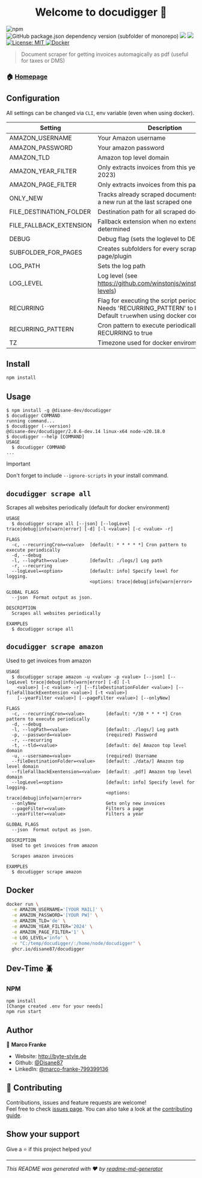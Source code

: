 <h1 align="center">Welcome to docudigger 👋</h1>
<p>
  <img alt="npm" src="https://img.shields.io/npm/v/@disane-dev/docudigger/latest">
  <img alt="GitHub package.json dependency version (subfolder of monorepo)" src="https://img.shields.io/github/package-json/dependency-version/Disane87/docudigger/puppeteer">

  <img src="https://img.shields.io/badge/npm-%3E%3D9.1.2-blue.svg" />
  <img src="https://img.shields.io/badge/node-%3E%3D18.12.1-blue.svg" />
  <a href="#" target="_blank">
    <img alt="License: MIT" src="https://img.shields.io/badge/License-MIT-yellow.svg" />
  </a>
  <a href="https://github.com/disane87/docudigger/pkgs/container/docudigger" target="_blank">
    <img alt="Docker" src="https://ghcr-badge.egpl.dev/disane87/docudigger/latest_tag?color=%2344cc11&ignore=latest&label=Docker&trim=" />
  </a>
  
</p>

> Document scraper for getting invoices automagically as pdf (useful for taxes or DMS)

### 🏠 [Homepage](https://repo.disane.dev/Disane/docudigger#readme)

## Configuration

All settings can be changed via `CLI`, env variable (even when using docker).

| Setting                 | Description                                                                                                                | Default value   |
| ----------------------- | -------------------------------------------------------------------------------------------------------------------------- | --------------- |
| AMAZON_USERNAME         | Your Amazon username                                                                                                       | `null`          |
| AMAZON_PASSWORD         | Your amazon password                                                                                                       | `null`          |
| AMAZON_TLD              | Amazon top level domain                                                                                                    | `de`            |
| AMAZON_YEAR_FILTER      | Only extracts invoices from this year (i.e. 2023)                                                                          | `2023`          |
| AMAZON_PAGE_FILTER      | Only extracts invoices from this page (i.e. 2)                                                                             | `null`          |
| ONLY_NEW                | Tracks already scraped documents and starts a new run at the last scraped one                                              | `true`          |
| FILE_DESTINATION_FOLDER | Destination path for all scraped documents                                                                                 | `./documents/`  |
| FILE_FALLBACK_EXTENSION | Fallback extension when no extension can be determined                                                                     | `.pdf`          |
| DEBUG                   | Debug flag (sets the loglevel to DEBUG)                                                                                    | `false`         |
| SUBFOLDER_FOR_PAGES     | Creates subfolders for every scraped page/plugin                                                                           | `false`         |
| LOG_PATH                | Sets the log path                                                                                                          | `./logs/`       |
| LOG_LEVEL               | Log level (see https://github.com/winstonjs/winston#logging-levels)                                                        | `info`          |
| RECURRING               | Flag for executing the script periodically. Needs 'RECURRING_PATTERN' to be set. Default `true`when using docker container | `false`         |
| RECURRING_PATTERN       | Cron pattern to execute periodically. Needs RECURRING to true                                                              | `*/30 * * * *`  |
| TZ                      | Timezone used for docker enviroments                                                                                       | `Europe/Berlin` |

## Install

```sh
npm install
```

## Usage

<!-- usage -->
```sh-session
$ npm install -g @disane-dev/docudigger
$ docudigger COMMAND
running command...
$ docudigger (--version)
@disane-dev/docudigger/2.0.6-dev.14 linux-x64 node-v20.18.0
$ docudigger --help [COMMAND]
USAGE
  $ docudigger COMMAND
...
```
<!-- usagestop -->

> [!IMPORTANT]  
> Don't forget to include `--ignore-scripts` in your install command.

## `docudigger scrape all`

Scrapes all websites periodically (default for docker environment)

```
USAGE
  $ docudigger scrape all [--json] [--logLevel trace|debug|info|warn|error] [-d] [-l <value>] [-c <value> -r]

FLAGS
  -c, --recurringCron=<value>  [default: * * * * *] Cron pattern to execute periodically
  -d, --debug
  -l, --logPath=<value>        [default: ./logs/] Log path
  -r, --recurring
  --logLevel=<option>          [default: info] Specify level for logging.
                               <options: trace|debug|info|warn|error>

GLOBAL FLAGS
  --json  Format output as json.

DESCRIPTION
  Scrapes all websites periodically

EXAMPLES
  $ docudigger scrape all
```

## `docudigger scrape amazon`

Used to get invoices from amazon

```
USAGE
  $ docudigger scrape amazon -u <value> -p <value> [--json] [--logLevel trace|debug|info|warn|error] [-d] [-l
    <value>] [-c <value> -r] [--fileDestinationFolder <value>] [--fileFallbackExentension <value>] [-t <value>]
    [--yearFilter <value>] [--pageFilter <value>] [--onlyNew]

FLAGS
  -c, --recurringCron=<value>        [default: */30 * * * *] Cron pattern to execute periodically
  -d, --debug
  -l, --logPath=<value>              [default: ./logs/] Log path
  -p, --password=<value>             (required) Password
  -r, --recurring
  -t, --tld=<value>                  [default: de] Amazon top level domain
  -u, --username=<value>             (required) Username
  --fileDestinationFolder=<value>    [default: ./data/] Amazon top level domain
  --fileFallbackExentension=<value>  [default: .pdf] Amazon top level domain
  --logLevel=<option>                [default: info] Specify level for logging.
                                     <options: trace|debug|info|warn|error>
  --onlyNew                          Gets only new invoices
  --pageFilter=<value>               Filters a page
  --yearFilter=<value>               Filters a year

GLOBAL FLAGS
  --json  Format output as json.

DESCRIPTION
  Used to get invoices from amazon

  Scrapes amazon invoices

EXAMPLES
  $ docudigger scrape amazon
```

## Docker

```sh
docker run \
  -e AMAZON_USERNAME='[YOUR MAIL]' \
  -e AMAZON_PASSWORD='[YOUR PW]' \
  -e AMAZON_TLD='de' \
  -e AMAZON_YEAR_FILTER='2024' \
  -e AMAZON_PAGE_FILTER='1' \
  -e LOG_LEVEL='info' \
  -v "C:/temp/docudigger/:/home/node/docudigger" \
  ghcr.io/disane87/docudigger
```

## Dev-Time 🪲

### NPM

```npm
npm install
[Change created .env for your needs]
npm run start
```

## Author

👤 **Marco Franke**

- Website: http://byte-style.de
- Github: [@Disane87](https://github.com/Disane87)
- LinkedIn: [@marco-franke-799399136](https://linkedin.com/in/marco-franke-799399136)

## 🤝 Contributing

Contributions, issues and feature requests are welcome!<br />Feel free to check [issues page](https://repo.disane.dev/Disane/docudigger/issues). You can also take a look at the [contributing guide](https://repo.disane.dev/Disane/docudigger/blob/master/CONTRIBUTING.md).

## Show your support

Give a ⭐️ if this project helped you!

---

_This README was generated with ❤️ by [readme-md-generator](https://github.com/kefranabg/readme-md-generator)_
